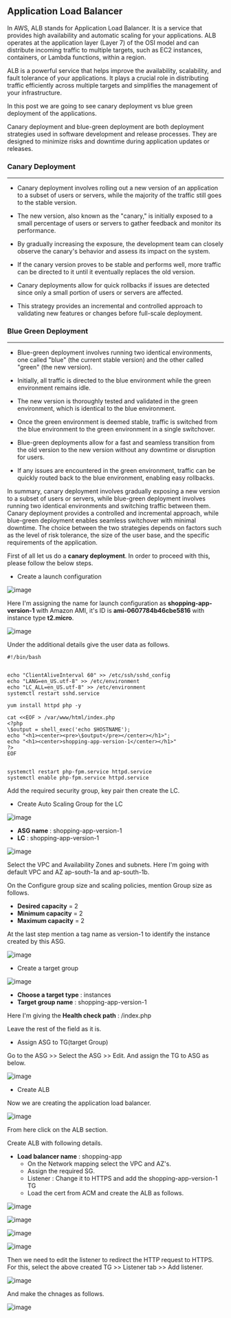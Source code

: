 ## Application Load Balancer

In AWS, ALB stands for Application Load Balancer. It is a service that provides high availability and automatic scaling for your applications. ALB operates at the application layer (Layer 7) of the OSI model and can distribute incoming traffic to multiple targets, such as EC2 instances, containers, or Lambda functions, within a region.

ALB is a powerful service that helps improve the availability, scalability, and fault tolerance of your applications. It plays a crucial role in distributing traffic efficiently across multiple targets and simplifies the management of your infrastructure.

In this post we are going to see canary deployment vs blue green deployment of the applications.

Canary deployment and blue-green deployment are both deployment strategies used in software development and release processes. They are designed to minimize risks and downtime during application updates or releases.

### Canary Deployment
---
- Canary deployment involves rolling out a new version of an application to a subset of users or servers, while the majority of the traffic still goes to the stable version.

- The new version, also known as the "canary," is initially exposed to a small percentage of users or servers to gather feedback and monitor its performance.

- By gradually increasing the exposure, the development team can closely observe the canary's behavior and assess its impact on the system.

- If the canary version proves to be stable and performs well, more traffic can be directed to it until it eventually replaces the old version.

- Canary deployments allow for quick rollbacks if issues are detected since only a small portion of users or servers are affected.

- This strategy provides an incremental and controlled approach to validating new features or changes before full-scale deployment.

### Blue Green Deployment
---
- Blue-green deployment involves running two identical environments, one called "blue" (the current stable version) and the other called "green" (the new version).

- Initially, all traffic is directed to the blue environment while the green environment remains idle.

- The new version is thoroughly tested and validated in the green environment, which is identical to the blue environment.

- Once the green environment is deemed stable, traffic is switched from the blue environment to the green environment in a single switchover.

- Blue-green deployments allow for a fast and seamless transition from the old version to the new version without any downtime or disruption for users.

- If any issues are encountered in the green environment, traffic can be quickly routed back to the blue environment, enabling easy rollbacks.


In summary, canary deployment involves gradually exposing a new version to a subset of users or servers, while blue-green deployment involves running two identical environments and switching traffic between them. Canary deployment provides a controlled and incremental approach, while blue-green deployment enables seamless switchover with minimal downtime. The choice between the two strategies depends on factors such as the level of risk tolerance, the size of the user base, and the specific requirements of the application.

First of all let us do a **canary deployment**. In order to proceed with this, please follow the below steps.

- Create a launch configuration

![image](https://github.com/jijinmichael/ALB/assets/134680540/8da8487b-0dad-4545-89df-97fb228cd562)

Here I'm assigning the name for launch configuration as **shopping-app-version-1** with Amazon AMI, it's ID is **ami-0607784b46cbe5816** with instance type **t2.micro**.

![image](https://github.com/jijinmichael/ALB/assets/134680540/444b328a-1806-4157-b562-354e67e30d07)

Under the additional details give the user data as follows.
```
#!/bin/bash


echo "ClientAliveInterval 60" >> /etc/ssh/sshd_config
echo "LANG=en_US.utf-8" >> /etc/environment
echo "LC_ALL=en_US.utf-8" >> /etc/environment
systemctl restart sshd.service

yum install httpd php -y

cat <<EOF > /var/www/html/index.php
<?php
\$output = shell_exec('echo $HOSTNAME');
echo "<h1><center><pre>\$output</pre></center></h1>";
echo "<h1><center>shopping-app-version-1</center></h1>"
?>
EOF


systemctl restart php-fpm.service httpd.service
systemctl enable php-fpm.service httpd.service
```
Add the required security group, key pair then create the LC.

- Create Auto Scaling Group for the LC

![image](https://github.com/jijinmichael/ALB/assets/134680540/be96006e-6d79-44f6-abc1-12cd12d54abf)

- **ASG name** : shopping-app-version-1
- **LC**       : shopping-app-version-1

![image](https://github.com/jijinmichael/ALB/assets/134680540/78a3a2f1-175f-4d33-8e6f-1fadf6bdf702)

Select the VPC and Availability Zones and subnets. Here I'm going with default VPC and AZ ap-south-1a and ap-south-1b.

On the Configure group size and scaling policies, mention Group size as follows.
- **Desired capacity** = 2
- **Minimum capacity** = 2
- **Maximum capacity** = 2

At the last step mention a tag name as version-1 to identify the instance created by this ASG.

![image](https://github.com/jijinmichael/ALB/assets/134680540/dc9e640a-5963-4ca1-8ff8-13e000c6bd00)

- Create a target group

![image](https://github.com/jijinmichael/ALB/assets/134680540/cfadc9b1-2ea0-4c3f-8997-b1e658b1bfc0)

- **Choose a target type** : instances
- **Target group name**    : shopping-app-version-1

Here I'm giving the **Health check path** : /index.php

Leave the rest of the field as it is.

- Assign ASG to TG(target Group)

Go to the ASG >> Select the ASG >> Edit. And assign the TG to ASG as below.

![image](https://github.com/jijinmichael/ALB/assets/134680540/6d4853d0-c722-4d7d-bc47-78e68707440a)

- Create ALB

Now we are creating the application load balancer. 

![image](https://github.com/jijinmichael/ALB/assets/134680540/1ed55b58-0cf5-47f3-929a-e45bda769a33)

From here click on the ALB section.

Create ALB with following details.
- **Load balancer name** : shopping-app
    - On the Network mapping select the VPC and AZ's. 
    - Assign the required SG.
    - Listener : Change it to HTTPS and add the shopping-app-version-1 TG
    - Load the cert from ACM and create the ALB as follows.

![image](https://github.com/jijinmichael/ALB/assets/134680540/c9bea178-ebf0-4eca-a655-d30ac685bc11)

![image](https://github.com/jijinmichael/ALB/assets/134680540/ffa714c0-7408-464a-8f14-519f8d37b92e)

![image](https://github.com/jijinmichael/ALB/assets/134680540/074f5de7-5998-495c-8a53-e20fd932eecc)

![image](https://github.com/jijinmichael/ALB/assets/134680540/b6d8a7dd-85cd-4424-ab48-2cc44b944b93)

Then we need to edit the listener to redirect the HTTP request to HTTPS. For this, select the above created TG >> Listener tab >> Add listener.

![image](https://github.com/jijinmichael/ALB/assets/134680540/fc821253-b97f-4adf-ae0f-b07bd294a066)

And make the chnages as follows.

![image](https://github.com/jijinmichael/ALB/assets/134680540/f7d0e008-073e-4944-a257-ac278cbd0d0b)



